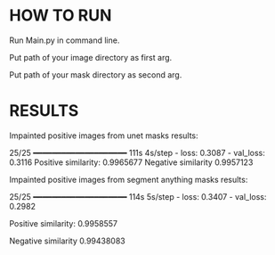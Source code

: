 
# HOW TO RUN

Run Main.py in command line.

Put path of your image directory as first arg.

Put path of your mask directory as second arg.




# RESULTS
Impainted positive images from unet masks results:

25/25 ━━━━━━━━━━━━━━━━━━━━ 111s 4s/step - loss: 0.3087 - val_loss: 0.3116
Positive similarity: 0.9965677
Negative similarity 0.9957123

Impainted positive images from segment anything masks results:

25/25 ━━━━━━━━━━━━━━━━━━━━ 114s 5s/step - loss: 0.3407 - val_loss: 0.2982

Positive similarity: 0.9958557

Negative similarity 0.99438083
